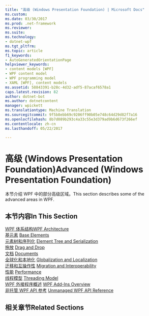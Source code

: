 ```yaml
---
title: "高级 (Windows Presentation Foundation) | Microsoft Docs"
ms.custom: 
ms.date: 03/30/2017
ms.prod: .net-framework
ms.reviewer: 
ms.suite: 
ms.technology:
- dotnet-wpf
ms.tgt_pltfrm: 
ms.topic: article
f1_keywords:
- AutoGeneratedOrientationPage
helpviewer_keywords:
- content models [WPF]
- WPF content model
- WPF programming model
- XAML [WPF], content models
ms.assetid: 58843391-b28c-4d32-adf5-87acaf6578a1
caps.latest.revision: 82
author: dotnet-bot
ms.author: dotnetcontent
manager: wpickett
ms.translationtype: Machine Translation
ms.sourcegitcommit: 9f5b8ebb69c9206ff90b05e748c64d29d82f7a16
ms.openlocfilehash: 8b7d089b293c4a33c55e3d379ad9b6d673f266ef
ms.contentlocale: zh-cn
ms.lasthandoff: 05/22/2017

---
```

# <a name="advanced-windows-presentation-foundation"></a><span data-ttu-id="099f7-102">高级 (Windows Presentation Foundation)</span><span class="sxs-lookup"><span data-stu-id="099f7-102">Advanced (Windows Presentation Foundation)</span></span>
<span data-ttu-id="099f7-103">本节介绍 WPF 中的部分高级区域。</span><span class="sxs-lookup"><span data-stu-id="099f7-103">This section describes some of the advanced areas in WPF.</span></span>  
  
## <a name="in-this-section"></a><span data-ttu-id="099f7-104">本节内容</span><span class="sxs-lookup"><span data-stu-id="099f7-104">In This Section</span></span>  
 [<span data-ttu-id="099f7-105">WPF 体系结构</span><span class="sxs-lookup"><span data-stu-id="099f7-105">WPF Architecture</span></span>](../../../../docs/framework/wpf/advanced/wpf-architecture.md)  
<span data-ttu-id="099f7-106"> [基元素](../../../../docs/framework/wpf/advanced/base-elements.md)</span><span class="sxs-lookup"><span data-stu-id="099f7-106"> [Base Elements](../../../../docs/framework/wpf/advanced/base-elements.md)</span></span>  
<span data-ttu-id="099f7-107"> [元素树和序列化](../../../../docs/framework/wpf/advanced/element-tree-and-serialization.md)</span><span class="sxs-lookup"><span data-stu-id="099f7-107"> [Element Tree and Serialization](../../../../docs/framework/wpf/advanced/element-tree-and-serialization.md)</span></span>  
<span data-ttu-id="099f7-108"> [拖放](../../../../docs/framework/wpf/advanced/drag-and-drop.md)</span><span class="sxs-lookup"><span data-stu-id="099f7-108"> [Drag and Drop](../../../../docs/framework/wpf/advanced/drag-and-drop.md)</span></span>  
<span data-ttu-id="099f7-109"> [文档](../../../../docs/framework/wpf/advanced/documents.md)</span><span class="sxs-lookup"><span data-stu-id="099f7-109"> [Documents](../../../../docs/framework/wpf/advanced/documents.md)</span></span>  
<span data-ttu-id="099f7-110"> [全球化和本地化](../../../../docs/framework/wpf/advanced/globalization-and-localization.md)</span><span class="sxs-lookup"><span data-stu-id="099f7-110"> [Globalization and Localization](../../../../docs/framework/wpf/advanced/globalization-and-localization.md)</span></span>  
<span data-ttu-id="099f7-111"> [迁移和互操作性](../../../../docs/framework/wpf/advanced/migration-and-interoperability.md)</span><span class="sxs-lookup"><span data-stu-id="099f7-111"> [Migration and Interoperability](../../../../docs/framework/wpf/advanced/migration-and-interoperability.md)</span></span>  
<span data-ttu-id="099f7-112"> [性能](../../../../docs/framework/wpf/advanced/performance.md)</span><span class="sxs-lookup"><span data-stu-id="099f7-112"> [Performance](../../../../docs/framework/wpf/advanced/performance.md)</span></span>  
<span data-ttu-id="099f7-113"> [线程模型](../../../../docs/framework/wpf/advanced/threading-model.md)</span><span class="sxs-lookup"><span data-stu-id="099f7-113"> [Threading Model](../../../../docs/framework/wpf/advanced/threading-model.md)</span></span>  
<span data-ttu-id="099f7-114"> [WPF 外接程序概述](../../../../docs/framework/wpf/app-development/wpf-add-ins-overview.md)</span><span class="sxs-lookup"><span data-stu-id="099f7-114"> [WPF Add-Ins Overview](../../../../docs/framework/wpf/app-development/wpf-add-ins-overview.md)</span></span>  
<span data-ttu-id="099f7-115"> [非托管 WPF API 参考](../../../../docs/framework/wpf/advanced/wpf-unmanaged-api-reference.md)</span><span class="sxs-lookup"><span data-stu-id="099f7-115"> [Unmanaged WPF API Reference](../../../../docs/framework/wpf/advanced/wpf-unmanaged-api-reference.md)</span></span>  
  
## <a name="related-sections"></a><span data-ttu-id="099f7-116">相关章节</span><span class="sxs-lookup"><span data-stu-id="099f7-116">Related Sections</span></span>
